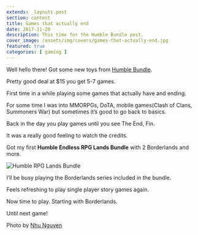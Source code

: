 ```yaml
---
extends: _layouts.post
section: content
title: Games that actually end
date: 2017-11-20
description: This time for the Humble Bundle post.
cover_image: /assets/img/covers/games-that-actually-end.jpg
featured: true
categories: [ gaming ]
---
```


Well hello there! Got some new toys from [Humble Bundle](https://www.humblebundle.com).

Pretty good deal at $15 you get 5-7 games.

First time in a while playing some games that actually have and ending.

For some time I was into MMORPGs, DoTA, mobile games(Clash of Clans, Summoners War) but sometimes it’s good to go back to basics.

Back in the day you play games until you see The End, Fin.

It was a really good feeling to watch the credits.

Got my first **Humble Endless RPG Lands Bundle** with 2 Borderlands and more.

![Humble RPG Lands Bundle](https://res.cloudinary.com/langitlupakintoncloud/image/upload/w_800/hugo/jcos.io/humbleRPG_meuhzv.png)

I’ll be busy playing the Borderlands series included in the bundle.

Feels refreshing to play single player story games again.

Now time to play. Starting with Borderlands.

Until next game!

Photo by [Nhu Nguyen](https://unsplash.com/@nguyendqnhu?utm_medium=referral&utm_campaign=photographer-credit&utm_content=creditBadge)
